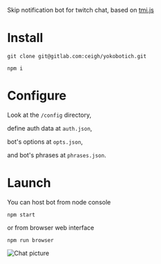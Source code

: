 Skip notification bot for twitch chat, based on [tmi.js](https://tmijs.com)

# Install

`git clone git@gitlab.com:ceigh/yokobotich.git`

`npm i`

# Configure

Look at the `/config` directory,

define auth data at `auth.json`,
 
bot's options at `opts.json`,

and bot's phrases at `phrases.json`.

# Launch

You can host bot from node console

`npm start`

or from browser web interface

`npm run browser`

![Chat picture](https://i.imgur.com/RYSGBop.png "Hecig's chat")
